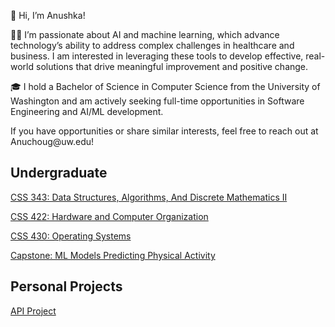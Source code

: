 <p>👋 Hi, I’m Anushka!</p>
<p>👩‍💻 I’m passionate about AI and machine learning, which advance technology’s ability to address complex challenges in healthcare and business. I am interested in leveraging these tools to develop effective, real-world solutions that drive meaningful improvement and positive change.</p>
<p>🎓 I hold a Bachelor of Science in Computer Science from the University of Washington and am actively seeking full-time opportunities in Software Engineering and AI/ML development.</p>
<p>If you have opportunities or share similar interests, feel free to reach out at Anuchoug@uw.edu!</p>
<h2>Undergraduate</h2>
<p><a href="https://github.com/Anushka23ja/CSS343">CSS 343: Data Structures, Algorithms, And Discrete Mathematics II </a></p>
<p><a href="https://github.com/Anushka23ja/CSS422">CSS 422: Hardware and Computer Organization </a></p>
<p><a href="https://github.com/Anushka23ja/CSS430">CSS 430: Operating Systems </a></p>
<p><a href="https://github.com/Anushka23ja/CapstoneProject">Capstone: ML Models Predicting Physical Activity</a></p>

<h2>Personal Projects</h2>
<p><a href="https://github.com/Anushka23ja/Calculator">API Project</a></p>

<!--
**Anushka23ja/Anushka23ja** is a ✨ _special_ ✨ repository because its `README.md` (this file) appears on your GitHub profile.

Here are some ideas to get you started:

- 🔭 I’m currently working on ...
- 🌱 I’m currently learning ...
- 👯 I’m looking to collaborate on ...
- 🤔 I’m looking for help with ...
- 💬 Ask me about ...
- 📫 How to reach me: ...
- 😄 Pronouns: ...
- ⚡ Fun fact: ...
-->
